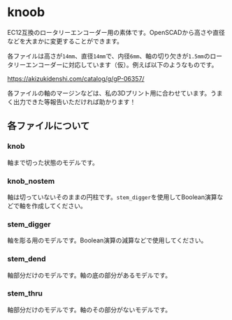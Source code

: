 # knoob
EC12互換のロータリーエンコーダー用の素体です。OpenSCADから高さや直径などを大まかに変更することができます。

各ファイルは高さが`14mm`、直径`14mm`で、内径`6mm`、軸の切り欠きが`1.5mm`のロータリーエンコーダーに対応しています（仮）。例えば以下のようなものです。

https://akizukidenshi.com/catalog/g/gP-06357/

各ファイルの軸のマージンなどは、私の3Dプリント用に合わせています。うまく出力できた等報告いただければ助かります！

## 各ファイルについて
### knob
軸まで切った状態のモデルです。

### knob_nostem
軸は切っていないそのままの円柱です。`stem_digger`を使用してBoolean演算などで軸を作成してください。

### stem_digger
軸を彫る用のモデルです。Boolean演算の減算などで使用してください。

### stem_dend
軸部分だけのモデルです。軸の底の部分があるモデルです。

### stem_thru
軸部分だけのモデルです。軸のその部分がないモデルです。
